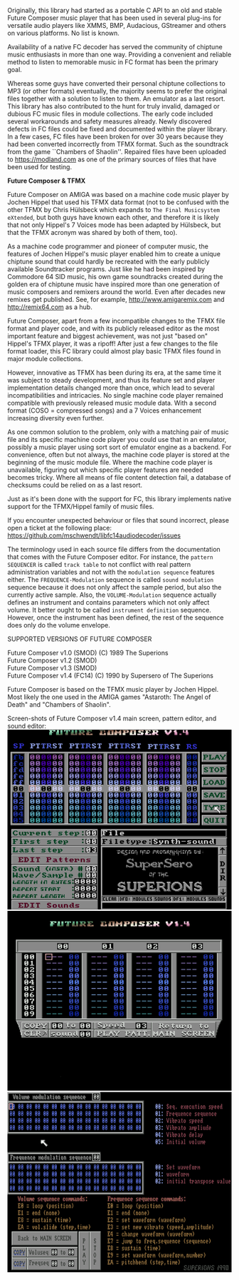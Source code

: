 Originally, this library had started as a portable C API to an old and
stable Future Composer music player that has been used in several plug-ins
for versatile audio players like XMMS, BMP, Audacious, GStreamer and
others on various platforms. No list is known.

Availability of a native FC decoder has served the community of chiptune
music enthusiasts in more than one way. Providing a convenient and
reliable method to listen to memorable music in FC format has been the
primary goal.

Whereas some guys have converted their personal chiptune collections to
MP3 (or other formats) eventually, the majority seems to prefer the
original files together with a solution to listen to them. An emulator as
a last resort. This library has also contributed to the hunt for truly
invalid, damaged or dubious FC music files in module collections. The
early code included several workarounds and safety measures already.
Newly discovered defects in FC files could be fixed and documented within
the player library. In a few cases, FC files have been broken for over 30
years because they had been converted incorrectly from TFMX format. Such
as the soundtrack from the game ``Chambers of Shaolin''. Repaired files
have been uploaded to https://modland.com as one of the primary sources
of files that have been used for testing.

**Future Composer & TFMX**

Future Composer on AMIGA was based on a machine code music player by
Jochen Hippel that used his TFMX data format (not to be confused with the
other TFMX by Chris Hülsbeck which expands to ``The Final Musicsystem eXtended``,
but both guys have known each other, and therefore it is likely that not
only Hippel's 7 Voices mode has been adapted by Hülsbeck, but that the
TFMX acronym was shared by both of them, too).

As a machine code programmer and pioneer of computer music, the features
of Jochen Hippel's music player enabled him to create a unique chiptune
sound that could hardly be recreated with the early publicly available
Soundtracker programs. Just like he had been inspired by Commodore 64 SID
music, his own game soundtracks created during the golden era of chiptune
music have inspired more than one generation of music composers and
remixers around the world. Even after decades new remixes get published.
See, for example, http://www.amigaremix.com and http://remix64.com as a hub.

Future Composer, apart from a few incompatible changes to the TFMX file
format and player code, and with its publicly released editor as the most
important feature and biggest achievement, was not just "based on" Hippel's
TFMX player, it was a ripoff! After just a few changes to the file format
loader, this FC library could almost play basic TFMX files found in major
module collections.

However, innovative as TFMX has been during its era, at the same time it
was subject to steady development, and thus its feature set and player
implementation details changed more than once, which lead to several
incompatibilities and intricacies. No single machine code player remained
compatible with previously released music module data. With a second format
(COSO = compressed songs) and a 7 Voices enhancement increasing diversity
even further.

As one common solution to the problem, only with a matching pair of music
file and its specific machine code player you could use that in an
emulator, possibly a music player using sort sort of emulator engine as a
backend. For convenience, often but not always, the machine code player is
stored at the beginning of the music module file. Where the machine code
player is unavailable, figuring out which specific player features are
needed becomes tricky. Where all means of file content detection fail,
a database of checksums could be relied on as a last resort.

Just as it's been done with the support for FC, this library implements
native support for the TFMX/Hippel family of music files.

If you encounter unexpected behaviour or files that sound incorrect,
please open a ticket at the following place:
https://github.com/mschwendt/libfc14audiodecoder/issues

The terminology used in each source file differs from the documentation
that comes with the Future Composer editor. For instance, the ``pattern
SEQUENCER`` is called ``track table`` to not conflict with real pattern
administration variables and not with the ``modulation sequence`` features
either. The ``FREQUENCE-Modulation`` sequence is called ``sound
modulation`` sequence because it does not only affect the sample period,
but also the currently active sample. Also, the ``VOLUME-Modulation``
sequence actually defines an instrument and contains parameters which not
only affect volume. It better ought to be called ``instrument definition``
sequence. However, once the instrument has been defined, the rest of the
sequence does only do the volume envelope.


SUPPORTED VERSIONS OF FUTURE COMPOSER

Future Composer v1.0 (SMOD)  (C) 1989 The Superions  
Future Composer v1.2 (SMOD)  
Future Composer v1.3 (SMOD)  
Future Composer v1.4 (FC14)  (C) 1990 by Supersero of The Superions  

Future Composer is based on the TFMX music player by Jochen Hippel.
Most likely the one used in the AMIGA games "Astaroth: The Angel of Death"
and "Chambers of Shaolin".


Screen-shots of Future Composer v1.4 main screen, pattern editor, and sound editor:
![](images/fc.png)![](images/fc_pattedit.png)![](images/fc_sndedit.png)
